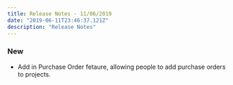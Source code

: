 ```yaml
---
title: Release Notes - 11/06/2019
date: "2019-06-11T23:46:37.121Z"
description: "Release Notes"
---
```


### New

- Add in Purchase Order fetaure, allowing people to add purchase orders to projects.
